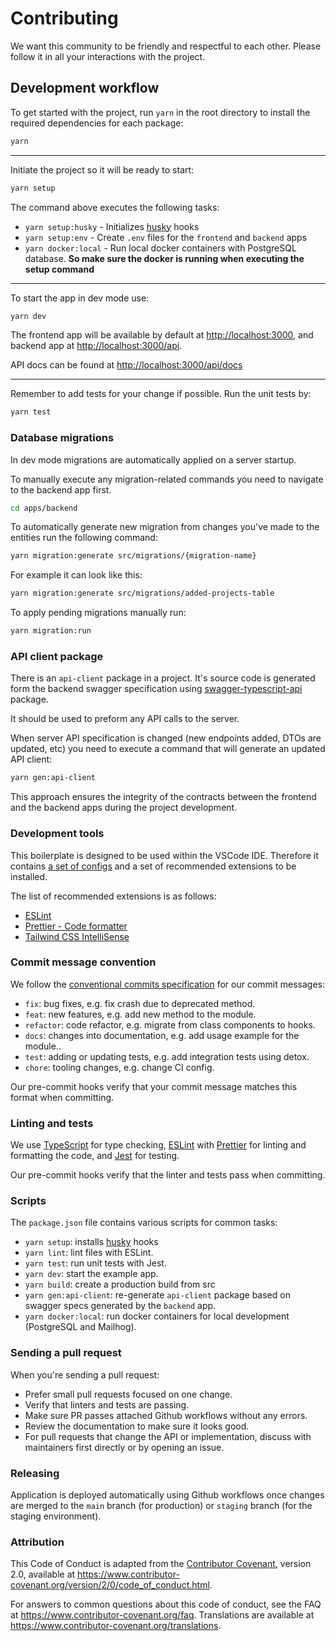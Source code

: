 # Contributing

We want this community to be friendly and respectful to each other. Please follow it in all your interactions with the project.

## Development workflow

To get started with the project, run `yarn` in the root directory to install the required dependencies for each package:

```sh
yarn
```

<hr/>

Initiate the project so it will be ready to start:

```sh
yarn setup
```

The command above executes the following tasks:

- `yarn setup:husky` - Initializes [husky](https://www.npmjs.com/package/husky) hooks
- `yarn setup:env` - Create `.env` files for the `frontend` and `backend` apps
- `yarn docker:local` - Run local docker containers with PostgreSQL database. **So make sure the docker is running when executing the setup command**

<hr/>

To start the app in dev mode use:

```sh
yarn dev
```

The frontend app will be available by default at [http://localhost:3000](http://localhost:3000), and backend app at [http://localhost:3000/api](http://localhost:3000/api).

API docs can be found at [http://localhost:3000/api/docs](http://localhost:3000/api/docs)

<hr/>

Remember to add tests for your change if possible. Run the unit tests by:

```sh
yarn test
```

### Database migrations

In dev mode migrations are automatically applied on a server startup.

To manually execute any migration-related commands you need to navigate to the backend app first.

```sh
cd apps/backend
```

To automatically generate new migration from changes you've made to the entities run the following command:

```sh
yarn migration:generate src/migrations/{migration-name}
```

For example it can look like this:

```sh
yarn migration:generate src/migrations/added-projects-table
```

To apply pending migrations manually run:

```sh
yarn migration:run
```

### API client package

There is an `api-client` package in a project. It's source code is generated form the backend swagger specification
using [swagger-typescript-api](https://www.npmjs.com/package/swagger-typescript-api) package.

It should be used to preform any API calls to the server.

When server API specification is changed (new endpoints added, DTOs are updated, etc) you need to execute a command that will generate an updated API client:

```sh
yarn gen:api-client
```

This approach ensures the integrity of the contracts between the frontend and the backend apps during the project development.

### Development tools

This boilerplate is designed to be used within the VSCode IDE. Therefore it contains [a set of configs](./.vscode/settings.json) and a set of recommended extensions to be installed.

The list of recommended extensions is as follows:

- [ESLint](https://marketplace.visualstudio.com/items?itemName=dbaeumer.vscode-eslint)
- [Prettier - Code formatter](https://marketplace.visualstudio.com/items?itemName=esbenp.prettier-vscode)
- [Tailwind CSS IntelliSense](https://marketplace.visualstudio.com/items?itemName=bradlc.vscode-tailwindcss)

### Commit message convention

We follow the [conventional commits specification](https://www.conventionalcommits.org/en) for our commit messages:

- `fix`: bug fixes, e.g. fix crash due to deprecated method.
- `feat`: new features, e.g. add new method to the module.
- `refactor`: code refactor, e.g. migrate from class components to hooks.
- `docs`: changes into documentation, e.g. add usage example for the module..
- `test`: adding or updating tests, e.g. add integration tests using detox.
- `chore`: tooling changes, e.g. change CI config.

Our pre-commit hooks verify that your commit message matches this format when committing.

### Linting and tests

We use [TypeScript](https://www.typescriptlang.org/) for type checking, [ESLint](https://eslint.org/) with [Prettier](https://prettier.io/) for linting and formatting the code, and [Jest](https://jestjs.io/) for testing.

Our pre-commit hooks verify that the linter and tests pass when committing.

### Scripts

The `package.json` file contains various scripts for common tasks:

- `yarn setup`: installs [husky](https://www.npmjs.com/package/husky) hooks
- `yarn lint`: lint files with ESLint.
- `yarn test`: run unit tests with Jest.
- `yarn dev`: start the example app.
- `yarn build`: create a production build from src
- `yarn gen:api-client`: re-generate `api-client` package based on swagger specs generated by the `backend` app.
- `yarn docker:local`: run docker containers for local development (PostgreSQL and Mailhog).

### Sending a pull request

When you're sending a pull request:

- Prefer small pull requests focused on one change.
- Verify that linters and tests are passing.
- Make sure PR passes attached Github workflows without any errors.
- Review the documentation to make sure it looks good.
- For pull requests that change the API or implementation, discuss with maintainers first directly or by opening an issue.

### Releasing

Application is deployed automatically using Github workflows once changes are merged to the `main` branch (for production) or `staging` branch (for the staging environment).

### Attribution

This Code of Conduct is adapted from the [Contributor Covenant](https://www.contributor-covenant.org), version 2.0,
available at https://www.contributor-covenant.org/version/2/0/code_of_conduct.html.

For answers to common questions about this code of conduct, see the FAQ at
https://www.contributor-covenant.org/faq. Translations are available at https://www.contributor-covenant.org/translations.
